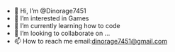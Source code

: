- 👋 Hi, I’m @Dinorage7451
- 👀 I’m interested in Games
- 🌱 I’m currently learning how to code
- 💞️ I’m looking to collaborate on ...
- 📫 How to reach me email:dinorage7451@gmail.com 

<!---
Dinorage7451/Dinorage7451 is a ✨ special ✨ repository because its `README.md` (this file) appears on your GitHub profile.
You can click the Preview link to take a look at your changes.
--->
